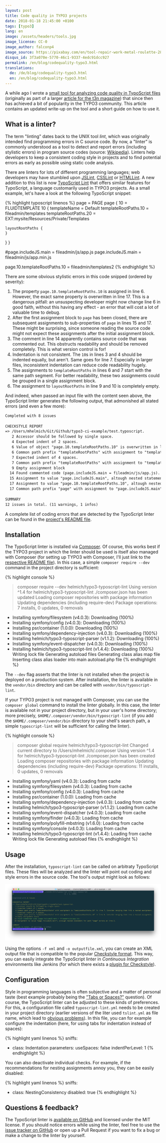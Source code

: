 ```yaml
---
layout: post
title: Code quality in TYPO3 projects
date: 2018-01-18 21:45:00 +0100
tags: [typo3]
lang: en
image: /assets/headers/tools.jpg
image_license: CC-0
image_author: falconp4
image_source: https://pixabay.com/en/tool-repair-work-metal-roulette-2820951/
disqus_id: 3f3a070e-5770-46c1-9337-4edc91dcc927
permalink: /en/blog/codequality-typo3.html
translations:
  de: /de/blog/codequality-typo3.html
  en: /en/blog/codequality-typo3.html
---
```


A while ago I wrote a [small tool for analyzing code quality in TypoScript files][github] (originally as part of a larger [article for the t3n magazine][t3n]) that since then has achieved a bit of popularity in the TYPO3 community. This article contains an updated write-up on the tool and a short guide on how to use it.

<script src="https://asciinema.org/a/1jOJv3Z6onWSdIkTAxAWsGgoy.js" id="asciicast-1jOJv3Z6onWSdIkTAxAWsGgoy" async></script>

## What is a linter?

The term "linting" dates back to the UNIX tool _lint_, which was originally intended find programming errors in C source code. By now, a "linter" is commonly understood as a tool to detect and report errors (including stylistic errors) in program source codes (source: [Wikipedia][linter]). Linters help developers to keep a consistent coding style in projects and to find potential errors as early as possible using static code analysis.

There are linters for lots of different programming languages; web developers may have stumbled upon [JSLint](http://jslint.com/), [CSSLint](http://csslint.net/) or [HTMLLint](http://htmlhint.com/). A new addition to this list is now [TypoScript Lint][github] that offers similar features for TypoScript, a language customarily used in TYPO3 projects. As a small example, let's have a look at the following TypoScript snippet:

{% highlight typoscript linenos %}
page = PAGE
page  {
  10 = FLUIDTEMPLATE
   10 {
    templateName = Default
    templateRootPaths.10 = fileadmin/templates
   templateRootPaths.20 = EXT:mysite/Resources/Private/Templates

    layoutRootPaths {
    }
  }
}

#page.includeJS.main = fileadmin/js/app.js
page.includeJS.main = fileadmin/js/app.min.js

page.10.templateRootPaths.10 = fileadmin/templates2
{% endhighlight %}

There are some obvious stylistic errors in this code snipped (ordered by severity):

1. The property `page.10.templateRootPaths.10` is assigned in line 6. However, the exact same property is overwritten in line 17. This is a dangerous pitfall: an unsuspecting developer might now change line 6 in good faith, without this having any effect - an error that will cost a lot of valuable time to debug.
1. After the first assignment block to `page` has been closed, there are subsequent assignments to sub-properties of `page` in lines 15 and 17. These might be surprising, since someone reading the source code might not expect these assignments after the initial assignment block.
1. The comment in line 14 apparently contains source code that was commented out. This obstructs readability and should be removed completely. This is what version control is for!
1. Indentation is not consistent. The `10`s in lines 3 and 4 should be indented equally, but aren't. Same goes for line 7. Especially in larger files, inconsistent indentation can reduce code readability hugely.
1. The assignments to `templateRootPaths` in lines 6 and 7 start with the same path segment. For better readability, these two assignments could be grouped in a single assignment block.
1. The assignment to `layoutRootPaths` in line 9 and 10 is completely empty.

And indeed, when passed an input file with the content seen above, the TypoScript linter generates the following output, that admonished all stated errors (and even a few more):

```txt
Completed with 8 issues

CHECKSTYLE REPORT
=> /Users/mhelmich/Git/Github/typo3-ci-example/test.typoscript.
   2 Accessor should be followed by single space.
   4 Expected indent of 2 spaces.
   6 Value of object "page.10.templateRootPaths.10" is overwritten in line 17.
   6 Common path prefix "templateRootPaths" with assignment to "templateRootPaths.20" in line 7. Consider merging them into a nested assignment.
   7 Expected indent of 4 spaces.
   7 Common path prefix "templateRootPaths" with assignment to "templateRootPaths.10" in line 6. Consider merging them into a nested assignment.
   9 Empty assignment block
  14 Found commented code (page.includeJS.main = fileadmin/js/app.js).
  15 Assignment to value "page.includeJS.main", altough nested statement for path "page" exists at line 2.
  17 Assignment to value "page.10.templateRootPaths.10", altough nested statement for path "page" exists at line 2.
  17 Common path prefix "page" with assignment to "page.includeJS.main" in line 15. Consider merging them into a nested assignment.

SUMMARY
12 issues in total. (11 warnings, 1 infos)
```

A complete list of coding errors that are detected by the TypoScript linter can be found in the [project's README file][github-features].

## Installation

The TypoScript linter is installed via [Composer][composer]. Of course, this works best if the TYPO3 project in which the linter should be used is itself also managed with Composer (for setting up TYPO3 with Composer, I'll just link to the [respective README file][composer-typo3]). In this case, a simple `composer require --dev` command in the project directory is sufficient:

{% highlight console %}
> composer require --dev helmich/typo3-typoscript-lint
Using version ^1.4 for helmich/typo3-typoscript-lint
./composer.json has been updated
Loading composer repositories with package information
Updating dependencies (including require-dev)
Package operations: 7 installs, 0 updates, 0 removals
  - Installing symfony/filesystem (v4.0.3): Downloading (100%)
  - Installing symfony/config (v4.0.3): Downloading (100%)
  - Installing psr/container (1.0.0): Downloading (100%)
  - Installing symfony/dependency-injection (v4.0.3): Downloading (100%)
  - Installing helmich/typo3-typoscript-parser (v1.1.2): Downloading (100%)
  - Installing symfony/event-dispatcher (v4.0.3): Downloading (100%)
  - Installing helmich/typo3-typoscript-lint (v1.4.4): Downloading (100%)
Writing lock file
Generating autoload files
Generating  class alias map file
Inserting class alias loader into main autoload.php file
{% endhighlight %}

The `--dev` flag asserts that the linter is not installed when the project is deployed on a production system. After installation, the linter is available in the `vendor/bin` directory and can be called with `vendor/bin/typoscript-lint`.

If your TYPO3 project is not managed with Composer, you can use the `composer global` command to install the linter globally. In this case, the linter is available not in your project directory, but in your user's home directory; more precisely, `$HOME/.composer/vendor/bin/typoscript-lint` (if you add the `$HOME/.composer/vendor/bin` directory to your shell's search path, a simple `typoscript-lint` will be sufficient for calling the linter).

{% highlight console %}
> composer global require helmich/typo3-typoscript-lint
Changed current directory to /Users/mhelmich/.composer
Using version ^1.4 for helmich/typo3-typoscript-lint
./composer.json has been created
Loading composer repositories with package information
Updating dependencies (including require-dev)
Package operations: 11 installs, 0 updates, 0 removals
  - Installing symfony/yaml (v4.0.3): Loading from cache
  - Installing symfony/filesystem (v4.0.3): Loading from cache
  - Installing symfony/config (v4.0.3): Loading from cache
  - Installing psr/container (1.0.0): Loading from cache
  - Installing symfony/dependency-injection (v4.0.3): Loading from cache
  - Installing helmich/typo3-typoscript-parser (v1.1.2): Loading from cache
  - Installing symfony/event-dispatcher (v4.0.3): Loading from cache
  - Installing symfony/finder (v4.0.3): Loading from cache
  - Installing symfony/polyfill-mbstring (v1.6.0): Loading from cache
  - Installing symfony/console (v4.0.3): Loading from cache
  - Installing helmich/typo3-typoscript-lint (v1.4.4): Loading from cache
Writing lock file
Generating autoload files
{% endhighlight %}

## Usage

After the installation, `typoscript-lint` can be called on arbitraty TypoScript files. These files will be analyzed and the linter will point out coding and style errors in the source code. The tool's output might look as follows:

![Output of `typoscript-lint`](/assets/posts/typoscript-lint-output.png)

Using the options `-f xml` and `-o outputfile.xml`, you can create an XML output file that is compatible to the popular [Checkstyle format][checkstyle]. This way, you can easily integrate the TypoScript linter in _Continuous Integration_ environments like Jenkins (for which there exists a [plugin for Checkstyle][checkstyle-jenkins]).

## Configuration

Style in programming languages is often subjective and a matter of personal taste (best example probably being the ["Tabs or Spaces?"](https://www.youtube.com/watch?v=SsoOG6ZeyUI) question). Of course, the TypoScript linter can be adjusted to these kinds of preferences. For this, a configuration file called `typoscript-lint.yml` needs to be created in your project directory (earlier versions of the liter used `tslint.yml` as file name, which lead to [obvious problems](https://palantir.github.io/tslint/)). In this file, you can for example configure the indentation (here, for using tabs for indentation instead of spaces):

{% highlight yaml linenos %}
sniffs:
  - class: Indentation
    parameters:
      useSpaces: false
      indentPerLevel: 1
{% endhighlight %}

You can also deactivate individual checks. For example, if the recommendations for nesting assignments annoy you, they can be easily disabled:

{% highlight yaml linenos %}
sniffs:
  - class: NestingConsistency
    disabled: true
{% endhighlight %}

## Questions & feedback?

The TypoScript linter is [available on GitHub][github] and licensed under the MIT license. If you should notice errors while using the linter, feel free to use the [issue tracker on GitHub][github-issues] or open up a Pull Request if you want to fix a bug or make a change to the linter by yourself.

[linter]: https://en.wikipedia.org/wiki/Lint_(software)
[composer]: https://getcomposer.org/
[composer-typo3]: https://github.com/TYPO3/TYPO3.CMS.BaseDistribution
[github]: https://github.com/martin-helmich/typo3-typoscript-lint
[github-features]: https://github.com/martin-helmich/typo3-typoscript-lint#features
[github-issues]: https://github.com/martin-helmich/typo3-typoscript-lint/issues
[t3n]: https://t3n.de/magazin/continuous-integration-typo3-236672/
[checkstyle]: http://checkstyle.sourceforge.net/
[checkstyle-jenkins]: https://wiki.jenkins.io/display/JENKINS/Checkstyle+Plugin
